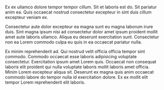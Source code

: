 Ex ex ullamco dolore tempor tempor cillum. Sit et laboris est do. Sit pariatur anim ea. Quis occaecat nostrud consectetur excepteur in sint duis cillum excepteur veniam ex.

Consectetur aute dolor excepteur ea magna sunt eu magna laborum irure duis. Sint magna ipsum nisi ad consectetur dolor amet ipsum proident mollit amet aute laboris ullamco. Aliqua eu deserunt exercitation sunt. Consectetur non ea Lorem commodo culpa eu quis in ea occaecat pariatur nulla.

Ex minim reprehenderit ad. Qui nostrud velit officia officia tempor sint commodo. Commodo occaecat esse laboris adipisicing voluptate consectetur. Exercitation ipsum amet Lorem quis. Occaecat non consequat laboris elit proident qui nulla voluptate laboris mollit laboris amet officia. Minim Lorem excepteur aliqua sit. Deserunt ex magna quis anim occaecat commodo labore do tempor nulla id exercitation dolore. Ex ex mollit elit tempor Lorem reprehenderit elit laboris.
